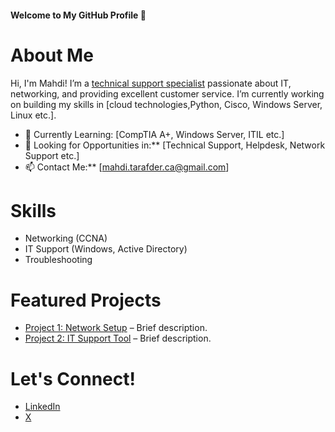 #### Welcome to My GitHub Profile 👋

# About Me
Hi, I'm Mahdi! I’m a [technical support specialist](#) passionate about IT, networking, and providing excellent customer service. I’m currently working on building my skills in [cloud technologies,Python, Cisco, Windows Server, Linux etc.].

- 🌱 Currently Learning: [CompTIA A+, Windows Server, ITIL etc.]
- 💼 Looking for Opportunities in:** [Technical Support, Helpdesk, Network Support etc.]
- 📫 Contact Me:** [mahdi.tarafder.ca@gmail.com]

# Skills
- Networking (CCNA)
- IT Support (Windows, Active Directory)
- Troubleshooting

# Featured Projects
- [Project 1: Network Setup](#) – Brief description.
- [Project 2: IT Support Tool](#) – Brief description.

# Let's Connect!
- [LinkedIn](https://www.linkedin.com/in/Mahdi-Tarafder/)
- [X](https://x.com/MahdiHassa73606)
